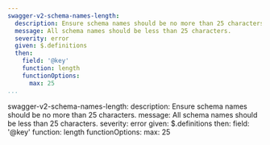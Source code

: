 ```yaml
---
swagger-v2-schema-names-length:
  description: Ensure schema names should be no more than 25 characters.
  message: All schema names should be less than 25 characters.
  severity: error
  given: $.definitions
  then:
    field: '@key'
    function: length
    functionOptions:
      max: 25
...
```

swagger-v2-schema-names-length:
  description: Ensure schema names should be no more than 25 characters.
  message: All schema names should be less than 25 characters.
  severity: error
  given: $.definitions
  then:
    field: '@key'
    function: length
    functionOptions:
      max: 25
